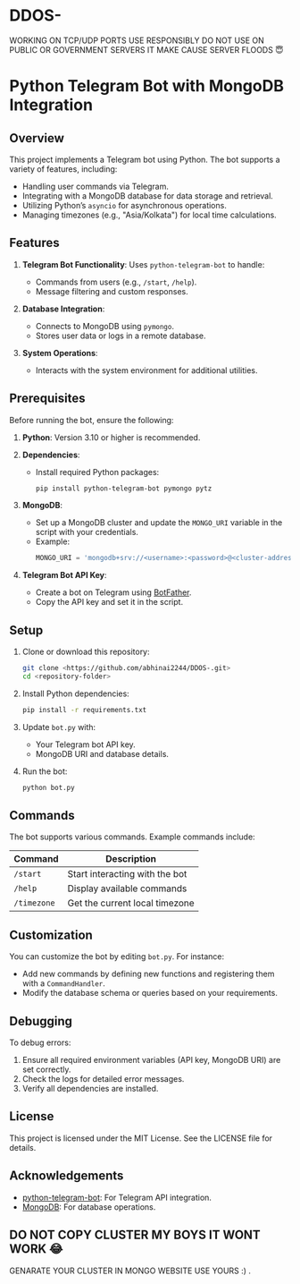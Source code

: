 # DDOS-
WORKING ON TCP/UDP PORTS USE RESPONSIBLY DO NOT USE ON PUBLIC OR GOVERNMENT SERVERS IT MAKE CAUSE SERVER FLOODS 😇
# Python Telegram Bot with MongoDB Integration

## Overview
This project implements a Telegram bot using Python. The bot supports a variety of features, including:

- Handling user commands via Telegram.
- Integrating with a MongoDB database for data storage and retrieval.
- Utilizing Python’s `asyncio` for asynchronous operations.
- Managing timezones (e.g., "Asia/Kolkata") for local time calculations.

## Features
1. **Telegram Bot Functionality**: Uses `python-telegram-bot` to handle:
   - Commands from users (e.g., `/start`, `/help`).
   - Message filtering and custom responses.

2. **Database Integration**:
   - Connects to MongoDB using `pymongo`.
   - Stores user data or logs in a remote database.

3. **System Operations**:
   - Interacts with the system environment for additional utilities.

## Prerequisites
Before running the bot, ensure the following:

1. **Python**: Version 3.10 or higher is recommended.
2. **Dependencies**:
   - Install required Python packages:
     ```bash
     pip install python-telegram-bot pymongo pytz
     ```
3. **MongoDB**:
   - Set up a MongoDB cluster and update the `MONGO_URI` variable in the script with your credentials.
   - Example:
     ```python
     MONGO_URI = 'mongodb+srv://<username>:<password>@<cluster-address>/myDatabase?retryWrites=true&w=majority'
     ```

4. **Telegram Bot API Key**:
   - Create a bot on Telegram using [BotFather](https://core.telegram.org/bots#botfather).
   - Copy the API key and set it in the script.

## Setup

1. Clone or download this repository:
   ```bash
   git clone <https://github.com/abhinai2244/DDOS-.git>
   cd <repository-folder>
   ```

2. Install Python dependencies:
   ```bash
   pip install -r requirements.txt
   ```

3. Update `bot.py` with:
   - Your Telegram bot API key.
   - MongoDB URI and database details.

4. Run the bot:
   ```bash
   python bot.py
   ```

## Commands
The bot supports various commands. Example commands include:

| Command     | Description                    |
|-------------|--------------------------------|
| `/start`    | Start interacting with the bot |
| `/help`     | Display available commands     |
| `/timezone` | Get the current local timezone |

## Customization
You can customize the bot by editing `bot.py`. For instance:

- Add new commands by defining new functions and registering them with a `CommandHandler`.
- Modify the database schema or queries based on your requirements.

## Debugging
To debug errors:
1. Ensure all required environment variables (API key, MongoDB URI) are set correctly.
2. Check the logs for detailed error messages.
3. Verify all dependencies are installed.

## License
This project is licensed under the MIT License. See the LICENSE file for details.

## Acknowledgements
- [python-telegram-bot](https://python-telegram-bot.readthedocs.io/): For Telegram API integration.
- [MongoDB](https://www.mongodb.com/): For database operations.


## DO NOT COPY CLUSTER MY BOYS IT WONT WORK 😂
GENARATE YOUR CLUSTER IN MONGO WEBSITE USE YOURS :)   .

